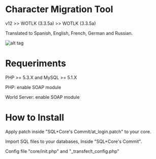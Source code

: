 Character Migration Tool
========

v12 >> WOTLK (3.3.5a) >> WOTLK (3.3.5a)

Translated to Spanish, English, French, German and Russian.

![alt tag](http://i.imgur.com/EgguVzo.png "Migration")


Requeriments
========

PHP >= 5.3.X and MySQL >= 5.1.X

PHP: enable SOAP module

World Server: enable SOAP module



How to Install
========

Apply patch inside "SQL+Core's Commit/at_login.patch" to your core.

Import SQL files to your databases, Inside "SQL+Core's Commit".

Config file "core/init.php" and "_transfer/t_config.php"
